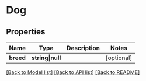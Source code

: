# Dog

## Properties

Name | Type | Description | Notes
------------ | ------------- | ------------- | -------------
**breed** | **string&vert;null** |  | [optional]

[[Back to Model list]](../../README.md#models) [[Back to API list]](../../README.md#api-endpoints) [[Back to README]](../../README.md)
